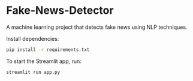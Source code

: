 # Fake-News-Detector

A machine learning project that detects fake news using NLP techniques. 

Install dependencies:
```sh
pip install -r requirements.txt
```

To start the Streamlit app, run:
```sh
streamlit run app.py
```